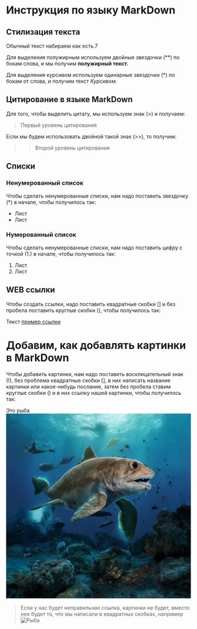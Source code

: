# Инструкция по языку MarkDown

## Стилизация текста

Обычный текст набираем как есть.7

Для выделения полужирным используем двойные звездочки (**)  по бокам слова, и мы получим **полужирный текст.**

Для выделения курсивом используем одинарные звездочки (*) по бокам от слова, и получим текст *Курсивом.*


## Цитирование в языке MarkDown
Для того, чтобы выделить цитату, мы используем знак (>) и получаем:
> Первый уровень цитирования

Если мы будем использовать двойной такой знак (>>), то получим:
>> Второй уровень цитирования

## Списки
### Ненумерованный список
Чтобы сделать ненумерованные списки, нам надо поставить звездочку (*) в начале, чтобы получилось так:
* Лист
* Лист

### Нумерованный список
Чтобы сделать ненумерованные списки, нам надо поставить цифру с точкой (1.) в начале, чтобы получилось так:
1. Лист
2. Лист

## WEB ссылки
Чтобы создать ссылки, надо поставить квадратные скобки [] и без пробела поставить круглые скобки (), чтобы получилось так:

Текст [пример ссылки](http.example.com "Всплывающая подсказка")

# Добавим, как добавлять картинки в MarkDown
Чтобы добавить картинки, нам надо поставить восклицательный знак (!), без проблема квадратные скобки [], в них написать название картинки или какое-нибудь послание, затем без пробела ставим круглые скобки () и в них ссылку нашей картинки, чтобы получилось так:

Это рыба
![Рыба](fishe.jpg.jpg)

>Если у нас будет неправильная ссылка, картинки не будет, вместо нее будет то, что мы написали в квадратных скобках, например ![Рыба](пкапк)